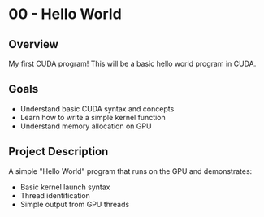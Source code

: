 # 00 - Hello World

## Overview
My first CUDA program! This will be a basic hello world program in CUDA.

## Goals
- Understand basic CUDA syntax and concepts
- Learn how to write a simple kernel function
- Understand memory allocation on GPU

## Project Description
A simple "Hello World" program that runs on the GPU and demonstrates:
- Basic kernel launch syntax
- Thread identification
- Simple output from GPU threads

